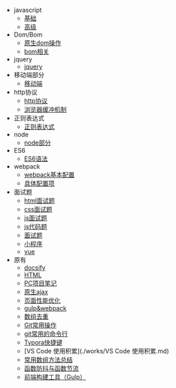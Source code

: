 * javascript
    * [基础](./list/js/js_basis)
    * [高级](./list/js/js_senior)
* Dom/Bom
    * [原生dom操作](./list/Dom/dom)
    * [bom相关](./list/Dom/bom)
* jquery
    * [jquery](./list/jquery/jquery)
* 移动端部分
    * [移动端](./list/mobile/mobile)
* http协议
    * [http协议](./list/http/http)
    * [浏览器缓冲机制](./list/http/hc)
* 正则表达式 
    * [正则表达式](./list/zhengze/zhengze)
* node 
    * [node部分](./list/node/node)
* ES6
    * [ES6语法](./list/es6/es6)
* webpack
    * [webpack基本配置](./list/webpack/webpack)
    * [具体配置项](./list/webpack/peizhi)
* 面试题
    * [html面试题](./interview/html_interview.md)
    * [css面试题](./interview/css_interview.md)
    * [js面试题](./interview/js_interview)
    * [js代码题](./interview/js)
    * [面试题](./interview/57)
    * [小程序](./interview/wx)
    * [vue](./interview/vue)
* 原有
    * [docsify](./works/docsify.md)
    * [HTML](./works/HTML.md)
    * [PC项目笔记](./works/PC项目笔记.md)
    * [原生ajax](./works/原生ajax.md)
    * [页面性能优化](./works/页面性能优化.md)
    * [gulp&webpack](./works/gulp&webpack.md)
    * [数组去重](./works/数组去重.md)
    * [Git常用操作](./works/Git常用操作.md)
    * [git常用的命令行](./works/git常用的命令行.md)
    * [Typora快捷键](./works/Typora快捷键.md)
    * [VS Code 使用积累](./works/VS Code 使用积累.md)
    * [常用数组方法总结](./works/常用数组方法总结.md)
    * [函数防抖与函数节流](./works/函数防抖与函数节流.md)
    * [前端构建工具（Gulp）](./works/前端构建工具（Gulp）.md)